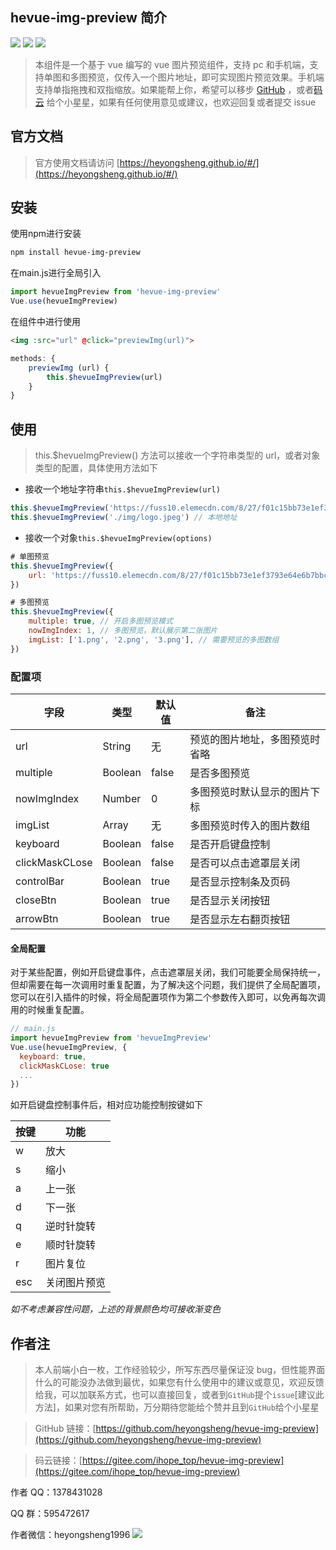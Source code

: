 ## hevue-img-preview 简介


[![](https://img.shields.io/npm/dm/hevue-img-preview.svg)](https://www.npmjs.com/package/hevue-img-preview)
[![](https://img.shields.io/github/v/release/heyongsheng/hevue-img-preview)](https://www.npmjs.com/package/hevue-img-preview)
[![](https://img.shields.io/badge/License-MIT-green)](https://www.npmjs.com/package/hevue-img-preview)

> 本组件是一个基于 vue 编写的 vue 图片预览组件，支持 pc 和手机端，支持单图和多图预览，仅传入一个图片地址，即可实现图片预览效果。手机端支持单指拖拽和双指缩放。如果能帮上你，希望可以移步 [GitHub](https://github.com/heyongsheng/hevue-img-preview) ，或者[码云](https://gitee.com/ihope_top/hevue-img-preview) 给个小星星，如果有任何使用意见或建议，也欢迎回复或者提交 issue

## 官方文档

> 官方使用文档请访问 [https://heyongsheng.github.io/#/](https://heyongsheng.github.io/#/)

## 安装

使用npm进行安装
``` bash
npm install hevue-img-preview
```

在main.js进行全局引入
```javascript
import hevueImgPreview from 'hevue-img-preview'
Vue.use(hevueImgPreview)
```

在组件中进行使用
```html
<img :src="url" @click="previewImg(url)">
```
```javascript
methods: {
	previewImg (url) {
		this.$hevueImgPreview(url)
	}
}
```

## 使用

> this.\$hevueImgPreview() 方法可以接收一个字符串类型的 url，或者对象类型的配置，具体使用方法如下

- 接收一个地址字符串`this.$hevueImgPreview(url)`

```Javascript
this.$hevueImgPreview('https://fuss10.elemecdn.com/8/27/f01c15bb73e1ef3793e64e6b7bbccjpeg.jpeg') // 线上地址
this.$hevueImgPreview('./img/logo.jpeg') // 本地地址
```

- 接收一个对象`this.$hevueImgPreview(options)`

```Javascript
# 单图预览
this.$hevueImgPreview({
    url: 'https://fuss10.elemecdn.com/8/27/f01c15bb73e1ef3793e64e6b7bbccjpeg.jpeg',
})

# 多图预览
this.$hevueImgPreview({
    multiple: true, // 开启多图预览模式
    nowImgIndex: 1, // 多图预览，默认展示第二张图片
    imgList: ['1.png', '2.png', '3.png'], // 需要预览的多图数组
})
```

### 配置项

| 字段              | 类型    | 默认值               | 备注                           |
| ----------------- | ------- | -------------------- | ------------------------------ |
| url               | String  | 无                   | 预览的图片地址，多图预览时省略 |
| multiple          | Boolean | false                | 是否多图预览                   |
| nowImgIndex       | Number  | 0                    | 多图预览时默认显示的图片下标   |
| imgList           | Array   | 无                   | 多图预览时传入的图片数组       |
| keyboard          | Boolean | false                | 是否开启键盘控制               |
| clickMaskCLose    | Boolean | false                | 是否可以点击遮罩层关闭         |
| controlBar        | Boolean | true                 | 是否显示控制条及页码         |
| closeBtn          | Boolean | true                 | 是否显示关闭按钮         |
| arrowBtn          | Boolean | true                | 是否显示左右翻页按钮         |

#### 全局配置

对于某些配置，例如开启键盘事件，点击遮罩层关闭，我们可能要全局保持统一，但却需要在每一次调用时重复配置，为了解决这个问题，我们提供了全局配置项，您可以在引入插件的时候，将全局配置项作为第二个参数传入即可，以免再每次调用的时候重复配置。

```javascript
// main.js
import hevueImgPreview from 'hevueImgPreview'
Vue.use(hevueImgPreview, {
  keyboard: true,
  clickMaskCLose: true
  ...
})
```


如开启键盘控制事件后，相对应功能控制按键如下

| 按键 | 功能
| ----------------- | ----------------------------------------
| w | 放大
| s | 缩小
| a | 上一张
| d | 下一张
| q | 逆时针旋转
| e | 顺时针旋转
| r | 图片复位
| esc | 关闭图片预览

*如不考虑兼容性问题，上述的背景颜色均可接收渐变色*

## 作者注

> 本人前端小白一枚，工作经验较少，所写东西尽量保证没 bug，但性能界面什么的可能没办法做到最优，如果您有什么使用中的建议或意见，欢迎反馈给我，可以加联系方式，也可以直接回复，或者到`GitHub`提个`issue`[建议此方法]，如果对您有所帮助，万分期待您能给个赞并且到`GitHub`给个小星星

> GitHub 链接：[https://github.com/heyongsheng/hevue-img-preview](https://github.com/heyongsheng/hevue-img-preview)

> 码云链接：[https://gitee.com/ihope_top/hevue-img-preview](https://gitee.com/ihope_top/hevue-img-preview)

作者 QQ：1378431028

QQ 群：595472617

作者微信：heyongsheng1996
![](https://p3-juejin.byteimg.com/tos-cn-i-k3u1fbpfcp/57478efc7ace4a8c9e27081a26f2c8cf~tplv-k3u1fbpfcp-zoom-1.image)
